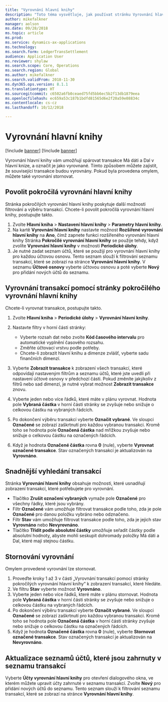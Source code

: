 ```yaml
---
title: "Vyrovnání hlavní knihy"
description: "Toto téma vysvětluje, jak používat stránku Vyrovnání hlavní knihy k vyrovnání transakcí hlavní knihy a stornování vyrovnání."
author: mikefalkner
manager: aolson
ms.date: 09/28/2018
ms.topic: article
ms.prod: 
ms.service: dynamics-ax-applications
ms.technology: 
ms.search.form: LedgerTransSettlement
audience: Application User
ms.reviewer: shylaw
ms.search.scope: Core, Operations
ms.search.region: Global
ms.author: mikefalkner
ms.search.validFrom: 2018-11-30
ms.dyn365.ops.version: 8.1.1
ms.translationtype: HT
ms.sourcegitcommit: c6502a6fb0ceaed75fd5bb6ec5b2f13db1879eea
ms.openlocfilehash: ec659a53c187b1bdfd81565d6e2f20a59e08834c
ms.contentlocale: cs-cz
ms.lasthandoff: 10/12/2018

---
```


# <a name="ledger-settlements"></a>Vyrovnání hlavní knihy

[!include [banner](../includes/banner.md)]
[!include [banner](../includes/preview-banner.md)]

Vyrovnání hlavní knihy vám umožňují spárovat transakce Má dáti a Dal v hlavní knize, a označit je jako vyrovnané. Tímto způsobem můžete zajistit, že související transakce budou vyrovnány. Pokud byla provedena omylem, můžete také vyrovnání stornovat.

## <a name="enable-advanced-ledger-settlements"></a>Povolit pokročilá vyrovnání hlavní knihy

Stránka pokročilých vyrovnání hlavní knihy poskytuje další možnosti filtrování a výběru transakcí. Chcete-li povolit pokročilá vyrovnání hlavní knihy, postupujte takto.

1. Zvolte **Hlavní kniha** \> **Nastavení hlavní knihy** \> **Parametry hlavní knihy**. 
2. Na kartě **Vyrovnání hlavní knihy** nastavte možnost **Rozšířené vyrovnání hlavní knihy** na **Ano**, čímž zapnete funkci rozšířeného vyrovnání hlavní knihy Stránka **Pokročilé vyrovnání hlavní knihy** se použije tehdy, když zvolíte **Vyrovnání hlavní knihy** v možnosti **Periodické úlohy**. 
3. Je nutné zadat seznam účtů, které se použijí pro vyrovnání hlavní knihy pro každou účtovou osnovu. Tento seznam slouží k filtrování seznamu transakcí, které se zobrazí na stránce **Vyrovnání hlavní knihy**. V seznamu **Účtové osnovy** vyberte účtovou osnovu a poté vyberte **Nový** pro přidání nových účtů do seznamu.

## <a name="settle-transactions-by-using-the-advanced-ledger-settlements-page"></a>Vyrovnání transakcí pomocí stránky pokročilého vyrovnání hlavní knihy

Chcete-li vyrovnat transakce, postupujte takto.

1. Zvolte **Hlavní kniha** \> **Periodické úlohy** \> **Vyrovnání hlavní knihy**.
2. Nastavte filtry v horní části stránky:

    - Vyberte rozsah dat nebo zvolte **Kód časového intervalu** pro automatické vyplnění časového rozsahu.
    - Změňte účtovací vrstvu podle potřeby.
    - Chcete-li zobrazit hlavní knihu a dimenze zvlášť, vyberte sadu finančních dimenzí.

3. Vyberte **Zobrazit transakce** k zobrazení všech transakcí, které odpovídají nastaveným filtrům a seznamu účtů, které jste uvedli při nastavení účtové osnovy v předchozí části. Pokud změníte jakýkoliv z filtrů nebo sad dimenzí, je nutné vybrat možnost **Zobrazit transakce** znovu.
4. Vyberte jeden nebo více řádků, které máte v plánu vyrovnat. Hodnota pole **Vybraná částka** v horní části stránky se zvyšuje nebo snižuje o celkovou částku na vybraných řádcích.
5. Po dokončení výběru transakcí vyberte **Označit vybrané**. Ve sloupci **Označené** se zobrazí zaškrtnutí pro každou vybranou transakci. Kromě toho se hodnota pole **Označená částka** nad mřížkou zvyšuje nebo snižuje o celkovou částku na označených řádcích.
6. Když je hodnota **Označené částka** rovna **0** (nule), vyberte **Vyrovnat označené transakce**. Stav označených transakcí je aktualizován na **Vyrovnáno**.

## <a name="make-transactions-easier-to-find"></a>Snadnější vyhledání transakcí

Stránka **Vyrovnání hlavní knihy** obsahuje možnosti, které usnadňují zobrazení transakcí, které potřebujete pro vyrovnání.

- Tlačítko **Zrušit označení vybraných** vymaže pole **Označené** pro všechny řádky, které jsou vybrány.
- Filtr **Označené** vám umožňuje filtrovat transakce podle toho, zda je pole **Označené** pro danou položku vybráno nebo odznačeno.
- Filtr **Stav** vám umožňuje filtrovat transakce podle toho, zda je jejich stav **Vyrovnáno** nebo **Nevyrovnáno**.
- Tlačítko **Třídit podle absolutní částky** umožňuje seřadit částky podle absolutní hodnoty, abyste mohli seskupit dohromady položky Má dáti a Dal, které mají stejnou částku.

## <a name="reverse-a-settlement"></a>Stornování vyrovnání

Omylem provedené vyrovnání lze stornovat.

1. Proveďte kroky 1 až 3 v části „Vyrovnání transakcí pomocí stránky pokročilých vyrovnání hlavní knihy“ k zobrazení transakcí, které hledáte.
2. Ve filtru **Stav** vyberte možnost **Vyrovnáno**.
3. Vyberte jeden nebo více řádků, které máte v plánu stornovat. Hodnota pole **Vybraná částka** v horní části stránky se zvyšuje nebo snižuje o celkovou částku na vybraných řádcích.
4. Po dokončení výběru transakcí vyberte **Označit vybrané**. Ve sloupci **Označené** se zobrazí zaškrtnutí pro každou vybranou transakci. Kromě toho se hodnota pole **Označená částka** v horní části stránky zvyšuje nebo snižuje o celkovou částku na označených řádcích.
5. Když je hodnota **Označené částka** rovna **0** (nule), vyberte **Stornovat označené transakce**. Stav označených transakcí je aktualizován na **Nevyrovnáno**.

## <a name="update-the-list-of-accounts-that-are-included-in-the-list-of-transactions"></a>Aktualizace seznamů účtů, které jsou zahrnuty v seznamu transakcí

Vyberte **Účty vyrovnání hlavní knihy** pro otevření dialogového okna, ve kterém můžete upravit účty zahrnuté v seznamu transakcí. Zvolte **Nový** pro přidání nových účtů do seznamu. Tento seznam slouží k filtrování seznamu transakcí, které se zobrazí na stránce **Vyrovnání hlavní knihy**.

